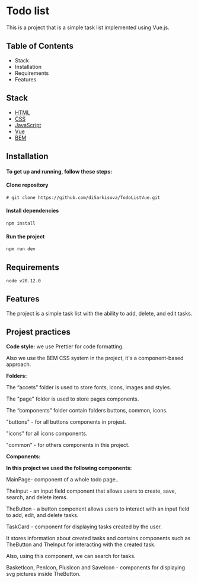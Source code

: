 # Todo list
This is a project that is a simple task list implemented using Vue.js.
## Table of Contents
* Stack
* Installation
* Requirements
* Features
## Stack
* [HTML](https://html.spec.whatwg.org/multipage/)
* [CSS](https://www.w3.org/Style/CSS/)
* [JavaScript](https://developer.mozilla.org/en-US/docs/Web/JavaScript/Guide)
* [Vue](https://ru.vuejs.org/)
* [BEM](https://getbem.com/)
## Installation
#### To get up and running, follow these steps:
#### Clone repository
    # git clone https://github.com/diSarkisova/TodoListVue.git
#### Install dependencies
    npm install
#### Run the project
    npm run dev
## Requirements
    node v20.12.0
## Features
The project is a simple task list with the ability to add, delete, and edit tasks.

## Projest practices
**Code style:** we use Prettier for code formatting.

Also we use the BEM CSS system in the project, it's a component-based approach.

**Folders:**

The “accets” folder is used to store fonts, icons, images and styles.

The "page" folder is used to store pages components.

The “components” folder contain folders buttons, common, icons.

"buttons" - for all buttons components in projest.

"icons"  for all icons components.

"common" - for others components in this project.

**Components:**

**In this project we used the following components:**

MainPage- component of a whole todo page..

TheInput - an input field component that allows users to create, save, search, and delete items.

TheButton - a button component allows users to interact with an input field to add, edit, and delete tasks.

TaskCard - component for displaying tasks created by the user.

It stores information about created tasks and contains components such as TheButton and TheInput for interacting with the created task.

Also, using this component, we can search for tasks.

BasketIcon, PenIcon, PlusIcon and SaveIcon - components for displaying svg pictures inside TheButton.

